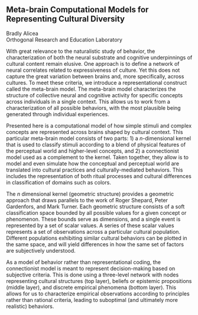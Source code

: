 ## Meta-brain Computational Models for Representing Cultural Diversity  
Bradly Alicea  
Orthogonal Research and Education Laboratory  

With great relevance to the naturalistic study of behavior, the characterization of both the neural substrate and cognitive underpinnings of cultural content remain elusive. One approach is to define a network of neural correlates related to expressiveness of culture. Yet this does not capture the great variation between brains and, more specifically, across cultures. To meet these criteria, we introduce a representational construct called the meta-brain model. The meta-brain model characterizes the structure of collective neural and cognitive activity for specific concepts across individuals in a single context. This allows us to work from a characterization of all possible behaviors, with the most plausible being generated through individual experiences.

Presented here is a computational model of how simple stimuli and complex concepts are represented across brains shaped by cultural context. This particular meta-brain model consists of two parts: 1) a _n_-dimensional kernel that is used to classify stimuli according to a blend of physical features of the perceptual world and higher-level concepts, and 2) a connectionist model used as a complement to the kernel. Taken together, they allow is to model and even simulate how the conceptual and perceptual world are translated into cultural practices and culturally-mediated behaviors. This includes the representation of both ritual processes  and cultural differences in classification of domains such as colors.

The _n_ dimensional kernel (geometric structure) provides a geometric approach that draws parallels to the work of Roger Shepard, Peter Gardenfors, and Mark Turner. Each geometric structure consists of a soft classification space bounded by all possible values for a given concept or phenomenon. These bounds serve as dimensions, and a single event is represented by a set of scalar values. A series of these scalar values represents a set of observations across a particular cultural population. Different populations exhibiting similar cultural behaviors can be plotted in the same space, and will yield differences in how the same set of factors are subjectively understood.  

As a model of behavior rather than representational coding, the connectionist model is meant to represent decision-making based on subjective criteria. This is done using a three-level network with nodes representing cultural structures (top layer), beliefs or epistemic propositions (middle layer), and discrete empirical phenomena (bottom layer). This allows for us to characterize empirical observations according to principles rather than rational criteria, leading to suboptimal (and ultimately more realistic) behaviors.  

